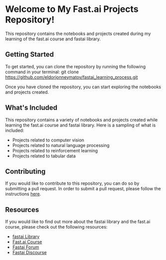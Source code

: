 # Welcome to My Fast.ai Projects Repository!

This repository contains the notebooks and projects created during my learning of the fast.ai course and fastai library.

## Getting Started

To get started, you can clone the repository by running the following command in your terminal:
git clone https://github.com/eldorjonneymatov/fastai_learning_process.git

Once you have cloned the repository, you can start exploring the notebooks and projects created.

## What's Included

This repository contains a variety of notebooks and projects created while learning the fast.ai course and fastai library. Here is a sampling of what is included:

- Projects related to computer vision
- Projects related to natural language processing
- Projects related to reinforcement learning
- Projects related to tabular data

## Contributing

If you would like to contribute to this repository, you can do so by submitting a pull request. In order to submit a pull request, please follow the instructions [here](https://help.github.com/en/github/collaborating-with-issues-and-pull-requests/creating-a-pull-request).

## Resources

If you would like to find out more about the fastai library and the fast.ai course, please check out the following resources:

- [fastai Library](https://docs.fast.ai/)
- [Fast.ai Course](https://course.fast.ai/)
- [Fastai Forum](https://forums.fast.ai/)
- [Fastai Discourse](https://discourse.fast.ai/)
